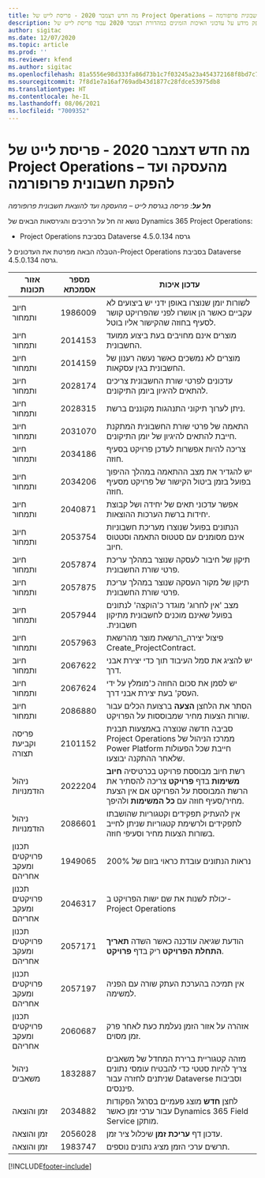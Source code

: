 ```yaml
---
title: מה חדש דצמבר 2020 - פריסת לייט של Project Operations – מהעסקה ועד להפקת חשבונית פרופורמה
description: נושא זה מספק מידע על עדכוני האיכות הזמינים במהדורת דצמבר 2020 עבור פריסת לייט של Project Operations - מהעסקה ועד להפקת חשבונית פרופרמה.
author: sigitac
ms.date: 12/07/2020
ms.topic: article
ms.prod: ''
ms.reviewer: kfend
ms.author: sigitac
ms.openlocfilehash: 81a5556e98d333fa86d73b1c7f03245a23a454372168f8bd7c79fc4425387734
ms.sourcegitcommit: 7f8d1e7a16af769adb43d1877c28fdce53975db8
ms.translationtype: HT
ms.contentlocale: he-IL
ms.lasthandoff: 08/06/2021
ms.locfileid: "7009352"
---
```

# <a name="whats-new-december-2020---project-operations-lite-deployment---deal-to-proforma-invoicing"></a>מה חדש דצמבר 2020 - פריסת לייט של Project Operations – מהעסקה ועד להפקת חשבונית פרופורמה

_**חל על**: פריסה בגרסת לייט – מהעסקה ועד להוצאת חשבונית פרופורמה_

נושא זה חל על הרכיבים והגירסאות הבאים של Dynamics 365 Project Operations:

  - Project Operations בסביבת Dataverse גרסה 4.5.0.134 

הטבלה הבאה מפרטת את העדכונים ל-Project Operations בסביבת Dataverse גרסה 4.5.0.134.

| **אזור תכונות** | **מספר אסמכתא** | **עדכון איכות** |
| --- | --- | --- |
| חיוב ותמחור | 1986009 | לשורות יומן שנוצרו באופן ידני יש ביצועים לא עקביים כאשר הן אושרו לפני שהפרויקט קושר לסעיף בחוזה שהקישור אליו בוטל. |
| חיוב ותמחור | 2014153 | מוצרים אינם מחויבים בעת ביצוע ממועד החשבונית. |
| חיוב ותמחור | 2014159 | מוצרים לא נמשכים כאשר נעשה רענון של החשבונית בגין עסקאות. |
| חיוב ותמחור | 2028174 | עדכונים לפרטי שורת החשבונית צריכים להתאים להיגיון ביומן התיקונים. |
| חיוב ותמחור | 2028315 | ניתן לערוך תיקוני התנהגות מקוננים ברשת. |
| חיוב ותמחור | 2031070 | התאמה של פרטי שורת החשבונית המתקנת חייבת להתאים להיגיון של יומן התיקונים. |
| חיוב ותמחור | 2034186 | צריכה להיות אפשרות לעדכן פרויקט בסעיף חוזה. |
| חיוב ותמחור | 2034206 | יש להגדיר את מצב ההתאמה במהלך ההיפוך בפועל בזמן ביטול הקישור של פרויקט מסעיף חוזה. |
| חיוב ותמחור | 2040871 | אפשר עדכוני תאים של יחידה ושל קבוצת יחידות ברשת הערכות ההוצאות. |
| חיוב ותמחור | 2053754 | הנתונים בפועל שנוצרו מעריכת חשבוניות אינם מסומנים עם סטטוס התאמה וסטטוס חיוב. |
| חיוב ותמחור | 2057874 | תיקון של חיבור לעסקה שנוצר במהלך עריכת פרטי שורת החשבונית. |
| חיוב ותמחור | 2057875 | תיקון של מקור העסקה שנוצר במהלך עריכת פרטי שורת החשבונית. |
| חיוב ותמחור | 2057944 | מצב ‏‫'אין לחרוג' מוגדר כ'הוקצה' לנתונים בפועל שאינם מוכנים לחשבונית מתיקון חשבונית. |
| חיוב ותמחור | 2057963 | פיצול יצירה\_הרשאת מוצר מהרשאת Create\_ProjectContract. |
| חיוב ותמחור | 2067622 | יש להציג את סמל העיבוד תוך כדי יצירת אבני דרך. |
| חיוב ותמחור | 2067624 | יש לסמן את סכום החוזה כ'מומלץ על ידי העסק' בעת יצירת אבני דרך. |
| חיוב ותמחור | 2086880 | הסתר את הלחצן **הצעה** ברצועת הכלים עבור שורות הצעות מחיר שמבוססות על הפרויקט. |
| פריסה וקביעת תצורה | 2101152 | סביבה חדשה שנוצרה באמצעות תבנית Project Operations ממרכז הניהול של Power Platform חייבת שכל הפעולות שלאחר ההתקנה יבוצעו. |
|   ניהול הזדמנויות | 2022204 | רשת חיוב מבוססת פרויקט בכרטיסיה **חיוב משימות** בדף **פרויקט** צריכה להסתיר את הרשת המבוססת על הפרויקט אם אין הצעת מחיר/סעיף חוזה עם **כל המשימות** ולהיפך. |
|   ניהול הזדמנויות | 2086601 | אין להעתיק תפקידים וקטגוריות שהושבתו לתפקידים ולרשימת קטגוריות שניתן לחייב בשורות הצעות מחיר וסעיפי חוזה. |
| ‏‫תכנון פרויקטים ומעקב אחריהם | 1949065 | נראות הנתונים עובדת כראוי בזום של 200% |
| ‏‫תכנון פרויקטים ומעקב אחריהם | 2046317 | יכולת לשנות את שם ישות הפרויקט ב- Project Operations |
| ‏‫תכנון פרויקטים ומעקב אחריהם | 2057171 | הודעת שגיאה עודכנה כאשר השדה **תאריך התחלת הפרויקט** ריק בדף **פרויקט**. |
| ‏‫תכנון פרויקטים ומעקב אחריהם | 2057197 | אין תמיכה בהערכת העתק שורה עם הפניה למשימה. |
| ‏‫תכנון פרויקטים ומעקב אחריהם | 2060687 | אזהרה על אזור הזמן נעלמת כעת לאחר פרק זמן מסוים. |
| ניהול משאבים | 1832887 | מזהה קטגוריית ברירת המחדל של משאבים צריך להיות סטטי כדי להבטיח עומסי נתונים שניתנים לחזרה עבור Dataverse וסביבות פיננסים. |
| זמן והוצאה | 2034882 | לחצן **חדש** מוצג פעמיים בסרגל הפקודות עבור ערכי זמן כאשר Dynamics 365 Field Service מותקן. |
| זמן והוצאה | 2056028 | עדכון דף **עריכת זמן** שיכלול ציר זמן. |
| זמן והוצאה | 1983747 | תרשים ערכי הזמן מציג נתונים נוספים. |


[!INCLUDE[footer-include](../../includes/footer-banner.md)]